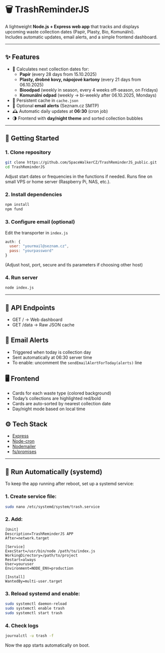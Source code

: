 # 🗑️ TrashReminderJS

A lightweight **Node.js + Express web app** that tracks and displays upcoming waste collection dates (Papír, Plasty, Bio, Komunální).  
Includes automatic updates, email alerts, and a simple frontend dashboard.

---

## ✨ Features
- 📅 Calculates next collection dates for:
  - **Papír** (every 28 days from 15.10.2025)
  - **Plasty, drobné kovy, nápojové kartony** (every 21 days from 06.10.2025)
  - **Bioodpad** (weekly in season, every 4 weeks off-season, on Fridays)
  - **Komunální odpad** (weekly → bi-weekly after 06.10.2025, Mondays)
- 💾 Persistent cache in `cache.json`
- 📧 Optional **email alerts** (Seznam.cz SMTP)
- 🕰️ Automatic daily updates at **06:30** (cron job)
- 🌗 Frontend with **day/night theme** and sorted collection bubbles

---

## 🚀 Getting Started

### 1. Clone repository
```bash
git clone https://github.com/SpaceWalkerCZ/TrashReminderJS_public.git
cd TrashReminderJS
```
Adjust start dates or frequencies in the functions if needed.
Runs fine on small VPS or home server (Raspberry Pi, NAS, etc.).

### 2. Install dependencies
```bash
npm install
npm fund
```

### 3. Configure email (optional)
Edit the transporter in `index.js`
```js
auth: {
  user: "yourmail@seznam.cz",
  pass: "yourpassword"
}
```
(Adjust host, port, secure and tls parameters if choosing other host)

### 4. Run server
```bash
node index.js
```

---

## 📂 API Endpoints
- GET / -> Web dashboard
- GET /data -> Raw JSON cache


## 🔔 Email Alerts
- Triggered when today is collection day
- Sent automatically at 06:30 server time
- To enable: uncomment the `sendEmailAlertForToday(alerts)` line

## 🖥️ Frontend
- Cards for each waste type (colored background)
- Today’s collections are highlighted red/bold
- Cards are auto-sorted by nearest collection date
- Day/night mode based on local time

## ⚙️ Tech Stack
- [Express](https://expressjs.com/)
- [Node-cron](https://github.com/node-cron/node-cron)
- [Nodemailer](https://nodemailer.com/)
- [fs/promises](https://nodejs.org/api/fs.html#fspromises)

---

## 🔄 Run Automatically (systemd)
To keep the app running after reboot, set up a systemd service:
### 1. Create service file:
```bash
sudo nano /etc/systemd/system/trash.service
```
### 2. Add:
```shell
[Unit]
Description=TrashReminderJS APP
After=network.target

[Service]
ExecStart=/usr/bin/node /path/to/index.js
WorkingDirectory=/path/to/project
Restart=always
User=youruser
Environment=NODE_ENV=production

[Install]
WantedBy=multi-user.target
```
### 3. Reload systemd and enable:
```bash
sudo systemctl daemon-reload
sudo systemctl enable trash
sudo systemctl start trash
```
### 4. Check logs
```bash
journalctl -u trash -f
```
Now the app starts automatically on boot.
